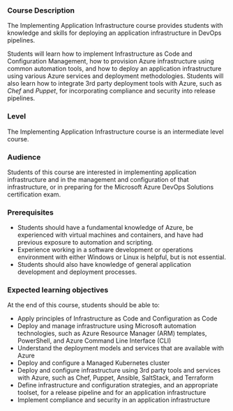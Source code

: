 ### Course Description

The Implementing Application Infrastructure course provides students with knowledge and skills for deploying an application infrastructure in DevOps pipelines.

Students will learn how to implement Infrastructure as Code and Configuration Management, how to provision Azure infrastructure using common automation tools, and how to deploy an application infrastructure using various Azure services and deployment methodologies. Students will also learn how to integrate 3rd party deployment tools with Azure, such as *Chef* and *Puppet*, for incorporating compliance and security into release pipelines.

### Level

The Implementing Application Infrastructure course is an intermediate level course.

### Audience

Students of this course are interested in implementing application infrastructure and in the management and configuration of that infrastructure, or in preparing for the Microsoft Azure DevOps Solutions certification exam.

### Prerequisites

- Students should have a fundamental knowledge of Azure, be experienced with virtual machines and containers, and have had previous exposure to automation and scripting.
- Experience working in a software development or operations environment with either Windows or Linux is helpful, but is not essential.
- Students should also have knowledge of general application development and deployment processes.

### Expected learning objectives

At the end of this course, students should be able to:

- Apply principles of Infrastructure as Code and Configuration as Code
- Deploy and manage infrastructure using Microsoft automation technologies, such as Azure Resource Manager (ARM) templates, PowerShell, and Azure Command Line Interface (CLI)
- Understand the deployment models and services that are available with Azure
- Deploy and configure a Managed Kubernetes cluster
- Deploy and configure infrastructure using 3rd party tools and services with Azure, such as Chef, Puppet, Ansible, SaltStack, and Terraform
- Define infrastructure and configuration strategies, and an appropriate toolset, for a release pipeline and for an application infrastructure
- Implement compliance and security in an application infrastructure
